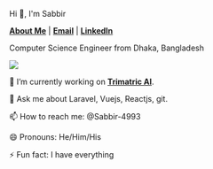 Hi 👋, I'm Sabbir

[**About Me**](https://www.mrsabbirahmed.com) | [**Email**](mailto:sabbir5795@gmail.com) | [**LinkedIn**](https://www.linkedin.com/in/sabbir-ahmed-968984126)

Computer Science Engineer from Dhaka, Bangladesh

![](https://komarev.com/ghpvc/?username=Sabbir-4993&label=PROFILE+VIEWS)


🔭 I’m currently working on [**Trimatric AI**](https://trimatric.ai).

💬 Ask me about Laravel, Vuejs, Reactjs, git.

📫 How to reach me: @Sabbir-4993

😄 Pronouns: He/Him/His

⚡ Fun fact: I have everything 
